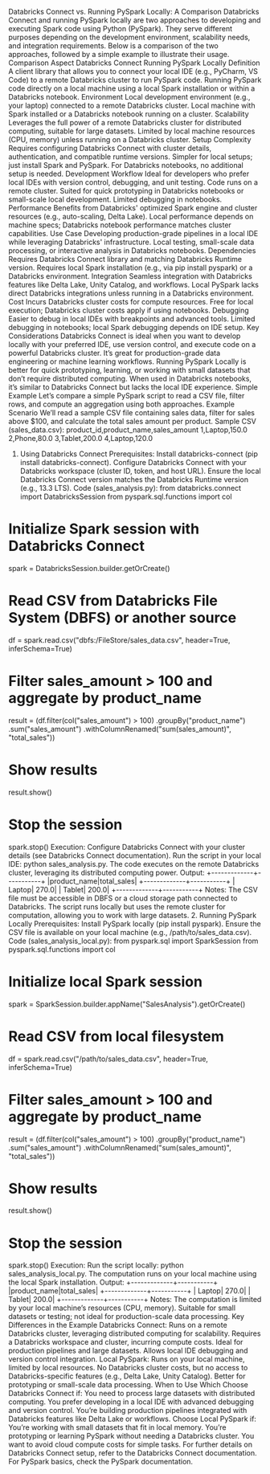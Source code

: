 Databricks Connect vs. Running PySpark Locally: A Comparison
Databricks Connect and running PySpark locally are two approaches to developing and executing Spark code using Python (PySpark). They serve different purposes depending on the development environment, scalability needs, and integration requirements. Below is a comparison of the two approaches, followed by a simple example to illustrate their usage.
Comparison
Aspect
Databricks Connect
Running PySpark Locally
Definition
A client library that allows you to connect your local IDE (e.g., PyCharm, VS Code) to a remote Databricks cluster to run PySpark code.
Running PySpark code directly on a local machine using a local Spark installation or within a Databricks notebook.
Environment
Local development environment (e.g., your laptop) connected to a remote Databricks cluster.
Local machine with Spark installed or a Databricks notebook running on a cluster.
Scalability
Leverages the full power of a remote Databricks cluster for distributed computing, suitable for large datasets.
Limited by local machine resources (CPU, memory) unless running on a Databricks cluster.
Setup Complexity
Requires configuring Databricks Connect with cluster details, authentication, and compatible runtime versions.
Simpler for local setups; just install Spark and PySpark. For Databricks notebooks, no additional setup is needed.
Development Workflow
Ideal for developers who prefer local IDEs with version control, debugging, and unit testing. Code runs on a remote cluster.
Suited for quick prototyping in Databricks notebooks or small-scale local development. Limited debugging in notebooks.
Performance
Benefits from Databricks' optimized Spark engine and cluster resources (e.g., auto-scaling, Delta Lake).
Local performance depends on machine specs; Databricks notebook performance matches cluster capabilities.
Use Case
Developing production-grade pipelines in a local IDE while leveraging Databricks' infrastructure.
Local testing, small-scale data processing, or interactive analysis in Databricks notebooks.
Dependencies
Requires Databricks Connect library and matching Databricks Runtime version.
Requires local Spark installation (e.g., via pip install pyspark) or a Databricks environment.
Integration
Seamless integration with Databricks features like Delta Lake, Unity Catalog, and workflows.
Local PySpark lacks direct Databricks integrations unless running in a Databricks environment.
Cost
Incurs Databricks cluster costs for compute resources.
Free for local execution; Databricks cluster costs apply if using notebooks.
Debugging
Easier to debug in local IDEs with breakpoints and advanced tools.
Limited debugging in notebooks; local Spark debugging depends on IDE setup.
Key Considerations
Databricks Connect is ideal when you want to develop locally with your preferred IDE, use version control, and execute code on a powerful Databricks cluster. It’s great for production-grade data engineering or machine learning workflows.
Running PySpark Locally is better for quick prototyping, learning, or working with small datasets that don’t require distributed computing. When used in Databricks notebooks, it’s similar to Databricks Connect but lacks the local IDE experience.
Simple Example
Let’s compare a simple PySpark script to read a CSV file, filter rows, and compute an aggregation using both approaches.
Example Scenario
We’ll read a sample CSV file containing sales data, filter for sales above $100, and calculate the total sales amount per product.
Sample CSV (sales_data.csv):
product_id,product_name,sales_amount
1,Laptop,150.0
2,Phone,80.0
3,Tablet,200.0
4,Laptop,120.0
1. Using Databricks Connect
Prerequisites:
Install databricks-connect (pip install databricks-connect).
Configure Databricks Connect with your Databricks workspace (cluster ID, token, and host URL).
Ensure the local Databricks Connect version matches the Databricks Runtime version (e.g., 13.3 LTS).
Code (sales_analysis.py):
from databricks.connect import DatabricksSession
from pyspark.sql.functions import col

# Initialize Spark session with Databricks Connect
spark = DatabricksSession.builder.getOrCreate()

# Read CSV from Databricks File System (DBFS) or another source
df = spark.read.csv("dbfs:/FileStore/sales_data.csv", header=True, inferSchema=True)

# Filter sales_amount > 100 and aggregate by product_name
result = (df.filter(col("sales_amount") > 100)
          .groupBy("product_name")
          .sum("sales_amount")
          .withColumnRenamed("sum(sales_amount)", "total_sales"))

# Show results
result.show()

# Stop the session
spark.stop()
Execution:
Configure Databricks Connect with your cluster details (see Databricks Connect documentation).
Run the script in your local IDE: python sales_analysis.py.
The code executes on the remote Databricks cluster, leveraging its distributed computing power.
Output:
+-------------+-----------+
|product_name|total_sales|
+-------------+-----------+
|      Laptop|      270.0|
|      Tablet|      200.0|
+-------------+-----------+
Notes:
The CSV file must be accessible in DBFS or a cloud storage path connected to Databricks.
The script runs locally but uses the remote cluster for computation, allowing you to work with large datasets.
2. Running PySpark Locally
Prerequisites:
Install PySpark locally (pip install pyspark).
Ensure the CSV file is available on your local machine (e.g., /path/to/sales_data.csv).
Code (sales_analysis_local.py):
from pyspark.sql import SparkSession
from pyspark.sql.functions import col

# Initialize local Spark session
spark = SparkSession.builder.appName("SalesAnalysis").getOrCreate()

# Read CSV from local filesystem
df = spark.read.csv("/path/to/sales_data.csv", header=True, inferSchema=True)

# Filter sales_amount > 100 and aggregate by product_name
result = (df.filter(col("sales_amount") > 100)
          .groupBy("product_name")
          .sum("sales_amount")
          .withColumnRenamed("sum(sales_amount)", "total_sales"))

# Show results
result.show()

# Stop the session
spark.stop()
Execution:
Run the script locally: python sales_analysis_local.py.
The computation runs on your local machine using the local Spark installation.
Output:
+-------------+-----------+
|product_name|total_sales|
+-------------+-----------+
|      Laptop|      270.0|
|      Tablet|      200.0|
+-------------+-----------+
Notes:
The computation is limited by your local machine’s resources (CPU, memory).
Suitable for small datasets or testing; not ideal for production-scale data processing.
Key Differences in the Example
Databricks Connect:
Runs on a remote Databricks cluster, leveraging distributed computing for scalability.
Requires a Databricks workspace and cluster, incurring compute costs.
Ideal for production pipelines and large datasets.
Allows local IDE debugging and version control integration.
Local PySpark:
Runs on your local machine, limited by local resources.
No Databricks cluster costs, but no access to Databricks-specific features (e.g., Delta Lake, Unity Catalog).
Better for prototyping or small-scale data processing.
When to Use Which
Choose Databricks Connect if:
You need to process large datasets with distributed computing.
You prefer developing in a local IDE with advanced debugging and version control.
You’re building production pipelines integrated with Databricks features like Delta Lake or workflows.
Choose Local PySpark if:
You’re working with small datasets that fit in local memory.
You’re prototyping or learning PySpark without needing a Databricks cluster.
You want to avoid cloud compute costs for simple tasks.
For further details on Databricks Connect setup, refer to the Databricks Connect documentation. For PySpark basics, check the PySpark documentation.